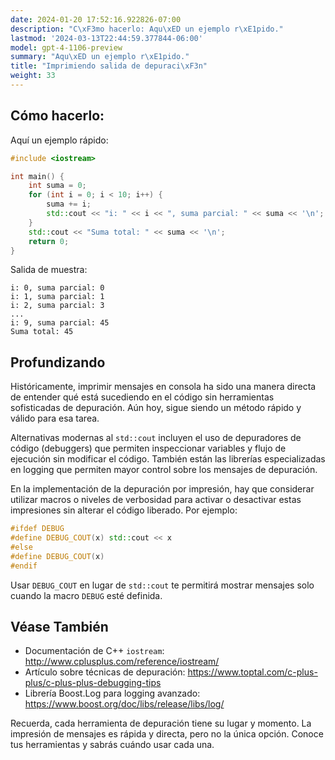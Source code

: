 ```yaml
---
date: 2024-01-20 17:52:16.922826-07:00
description: "C\xF3mo hacerlo: Aqu\xED un ejemplo r\xE1pido."
lastmod: '2024-03-13T22:44:59.377844-06:00'
model: gpt-4-1106-preview
summary: "Aqu\xED un ejemplo r\xE1pido."
title: "Imprimiendo salida de depuraci\xF3n"
weight: 33
---
```


## Cómo hacerlo:
Aquí un ejemplo rápido:

```cpp
#include <iostream>

int main() {
    int suma = 0;
    for (int i = 0; i < 10; i++) {
        suma += i;
        std::cout << "i: " << i << ", suma parcial: " << suma << '\n';
    }
    std::cout << "Suma total: " << suma << '\n';
    return 0;
}
```

Salida de muestra:

```
i: 0, suma parcial: 0
i: 1, suma parcial: 1
i: 2, suma parcial: 3
...
i: 9, suma parcial: 45
Suma total: 45
```

## Profundizando
Históricamente, imprimir mensajes en consola ha sido una manera directa de entender qué está sucediendo en el código sin herramientas sofisticadas de depuración. Aún hoy, sigue siendo un método rápido y válido para esa tarea. 

Alternativas modernas al `std::cout` incluyen el uso de depuradores de código (debuggers) que permiten inspeccionar variables y flujo de ejecución sin modificar el código. También están las librerías especializadas en logging que permiten mayor control sobre los mensajes de depuración.

En la implementación de la depuración por impresión, hay que considerar utilizar macros o niveles de verbosidad para activar o desactivar estas impresiones sin alterar el código liberado. Por ejemplo:

```cpp
#ifdef DEBUG
#define DEBUG_COUT(x) std::cout << x
#else
#define DEBUG_COUT(x)
#endif
```

Usar `DEBUG_COUT` en lugar de `std::cout` te permitirá mostrar mensajes solo cuando la macro `DEBUG` esté definida.

## Véase También
- Documentación de C++ `iostream`: http://www.cplusplus.com/reference/iostream/
- Artículo sobre técnicas de depuración: https://www.toptal.com/c-plus-plus/c-plus-plus-debugging-tips
- Librería Boost.Log para logging avanzado: https://www.boost.org/doc/libs/release/libs/log/ 

Recuerda, cada herramienta de depuración tiene su lugar y momento. La impresión de mensajes es rápida y directa, pero no la única opción. Conoce tus herramientas y sabrás cuándo usar cada una.
